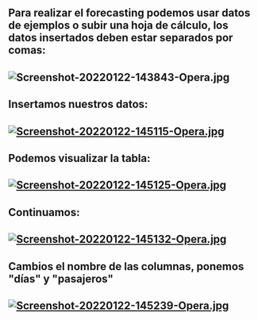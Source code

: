 ## Para realizar el forecasting podemos usar datos de ejemplos o subir una hoja de cálculo, los datos insertados deben estar separados por comas:
## ![Screenshot-20220122-143843-Opera.jpg](https://i.postimg.cc/y84GB21b/Screenshot-20220122-143843-Opera.jpg)

## Insertamos nuestros datos:
## [![Screenshot-20220122-145115-Opera.jpg](https://i.postimg.cc/FsvQ9fHv/Screenshot-20220122-145115-Opera.jpg)](https://postimg.cc/rzfHjw4Z)

## Podemos visualizar la tabla:
## [![Screenshot-20220122-145125-Opera.jpg](https://i.postimg.cc/QdMwtcL2/Screenshot-20220122-145125-Opera.jpg)](https://postimg.cc/nC60Sjh2)

## Continuamos:
## [![Screenshot-20220122-145132-Opera.jpg](https://i.postimg.cc/d3vSKymS/Screenshot-20220122-145132-Opera.jpg)](https://postimg.cc/LYCVthWz)

## Cambios el nombre de las columnas, ponemos "días" y "pasajeros"
## [![Screenshot-20220122-145239-Opera.jpg](https://i.postimg.cc/Bn8pkpfn/Screenshot-20220122-145239-Opera.jpg)](https://postimg.cc/QF3cWpM2)

##
##

##
##
